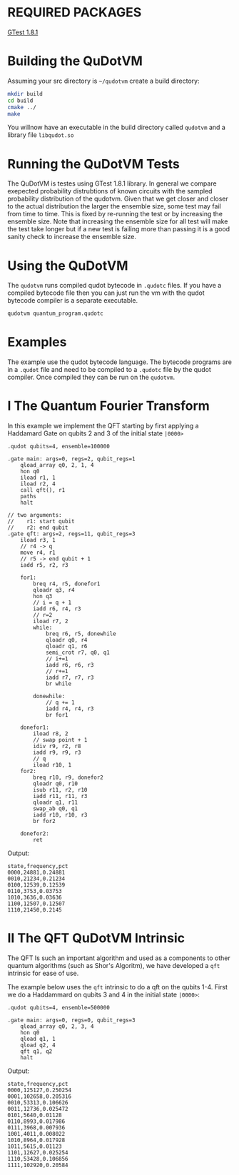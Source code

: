 REQUIRED PACKAGES
===
[GTest 1.8.1](https://github.com/google/googletest/releases)


Building the QuDotVM
===
Assuming your src directory is `~/qudotvm`
create a build directory:
```bash
mkdir build
cd build
cmake ../
make
```
You willnow have an executable in the build directory called `qudotvm` and a library file `libqudot.so`


Running the QuDotVM Tests
===
The QuDotVM is testes using GTest 1.8.1 library. In general we compare exepected probability distrubtions of known circuits with the sampled probability distribution of the qudotvm. Given that we get closer and closer to the actual distribution the larger the ensemble size, some test may fail from time to time. This is fixed by re-running the test or by increasing the ensemble size. Note that increasing the ensemble size for all test will make the test take longer but if a new test is failing more than passing it is a good sanity check to increase the ensemble size.


Using the QuDotVM
===

The `qudotvm` runs compiled qudot bytecode in `.qudotc` files. If you have a compiled bytecode file then you can just run the vm with the qudot bytecode compiler is a separate executable.
```bash
qudotvm quantum_program.qudotc
```

Examples
===

The example use the qudot bytecode language. The bytecode programs are in a `.qudot` file and need to be compiled to a `.qudotc` file by the qudot compiler. Once compiled they can be run on the `qudotvm`.


I The Quantum Fourier Transform
==

In this example we implement the QFT starting by first applying a Haddamard Gate on qubits 2 and 3 of the initial state `|0000>` 
```
.qudot qubits=4, ensemble=100000

.gate main: args=0, regs=2, qubit_regs=1
    qload_array q0, 2, 1, 4
    hon q0
    iload r1, 1
    iload r2, 4
    call qft(), r1
    paths
    halt

// two arguments:
//    r1: start qubit
//    r2: end qubit
.gate qft: args=2, regs=11, qubit_regs=3
    iload r3, 1
    // r4 -> q
    move r4, r1
    // r5 -> end qubit + 1
    iadd r5, r2, r3

    for1:
        breq r4, r5, donefor1
        qloadr q3, r4
        hon q3
        // i = q + 1
        iadd r6, r4, r3
        // r=2
        iload r7, 2
        while:
            breq r6, r5, donewhile
            qloadr q0, r4
            qloadr q1, r6
            semi_crot r7, q0, q1
            // i+=1
            iadd r6, r6, r3
            // r+=1
            iadd r7, r7, r3
            br while

        donewhile:
            // q += 1
            iadd r4, r4, r3
            br for1

    donefor1:
        iload r8, 2
        // swap point + 1
        idiv r9, r2, r8
        iadd r9, r9, r3
        // q
        iload r10, 1
    for2:
        breq r10, r9, donefor2
        qloadr q0, r10
        isub r11, r2, r10
        iadd r11, r11, r3
        qloadr q1, r11
        swap_ab q0, q1
        iadd r10, r10, r3
        br for2

    donefor2:
        ret
```

Output:

```
state,frequency,pct
0000,24881,0.24881
0010,21234,0.21234
0100,12539,0.12539
0110,3753,0.03753
1010,3636,0.03636
1100,12507,0.12507
1110,21450,0.2145

```

II The QFT QuDotVM Intrinsic
==

The QFT Is such an important algorithm and used as a components to other quantum algorithms (such as Shor's Algoritm), we have developed a `qft` intrinsic for ease of use.

The example below uses the `qft` intrinsic to do a qft on the qubits 1-4. First we do a Haddammard on qubits 3 and 4 in the initial state `|0000>`:

```
.qudot qubits=4, ensemble=500000

.gate main: args=0, regs=0, qubit_regs=3
    qload_array q0, 2, 3, 4
    hon q0
    qload q1, 1
    qload q2, 4
    qft q1, q2
    halt
```

Output:
```
state,frequency,pct
0000,125127,0.250254
0001,102658,0.205316
0010,53313,0.106626
0011,12736,0.025472
0101,5640,0.01128
0110,8993,0.017986
0111,3968,0.007936
1001,4011,0.008022
1010,8964,0.017928
1011,5615,0.01123
1101,12627,0.025254
1110,53428,0.106856
1111,102920,0.20584
```